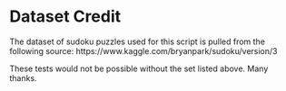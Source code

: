 <h1>Dataset Credit</h1>

<p>The dataset of sudoku puzzles used for this script is pulled from the following source:
https://www.kaggle.com/bryanpark/sudoku/version/3<br>

These tests would not be possible without the set listed above. Many thanks.
</p>
